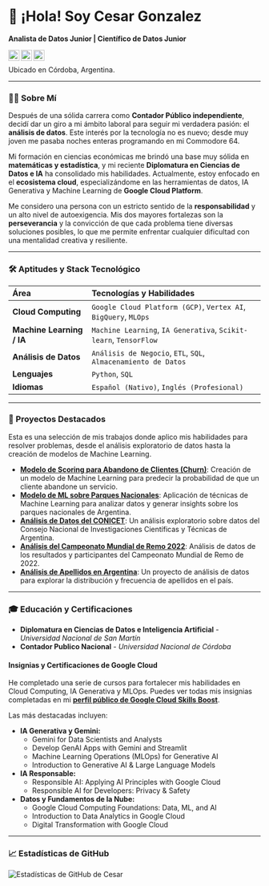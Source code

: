 # 👋 ¡Hola! Soy Cesar Gonzalez
**Analista de Datos Junior | Científico de Datos Junior**

<a href="https://www.linkedin.com/in/cesar-m-gonzalez">
  <img align="left" alt="LinkedIn de Cesar" width="22px" src="https://cdn.jsdelivr.net/npm/simple-icons@v3/icons/linkedin.svg" />
</a>
<a href="https://www.cloudskillsboost.google/public_profiles/8b04b72a-9e75-4f84-a30e-73246e5acd0e">
  <img align="left" alt="Perfil de Google Cloud Skills Boost" width="22px" src="https://cdn.jsdelivr.net/npm/simple-icons@v3/icons/googlecloud.svg" />
</a>
<a href="mailto:cesarmg77.data@gmail.com">
  <img align="left" alt="Email de Cesar" width="22px" src="https://cdn.jsdelivr.net/npm/simple-icons@v3/icons/gmail.svg" />
</a>
<br>

Ubicado en Córdoba, Argentina.

---

### 👨‍💻 Sobre Mí

Después de una sólida carrera como **Contador Público independiente**, decidí dar un giro a mi ámbito laboral para seguir mi verdadera pasión: el **análisis de datos**. Este interés por la tecnología no es nuevo; desde muy joven me pasaba noches enteras programando en mi Commodore 64.

Mi formación en ciencias económicas me brindó una base muy sólida en **matemáticas y estadística**, y mi reciente **Diplomatura en Ciencias de Datos e IA** ha consolidado mis habilidades. Actualmente, estoy enfocado en el **ecosistema cloud**, especializándome en las herramientas de datos, IA Generativa y Machine Learning de **Google Cloud Platform**.

Me considero una persona con un estricto sentido de la **responsabilidad** y un alto nivel de autoexigencia. Mis dos mayores fortalezas son la **perseverancia** y la convicción de que cada problema tiene diversas soluciones posibles, lo que me permite enfrentar cualquier dificultad con una mentalidad creativa y resiliente.

---

### 🛠️ Aptitudes y Stack Tecnológico

| Área | Tecnologías y Habilidades |
| :--- | :--- |
| **Cloud Computing** | `Google Cloud Platform (GCP)`, `Vertex AI`, `BigQuery`, `MLOps`|
| **Machine Learning / IA** | `Machine Learning`, `IA Generativa`, `Scikit-learn`, `TensorFlow` |
| **Análisis de Datos** | `Análisis de Negocio`, `ETL`, `SQL`, `Almacenamiento de Datos` |
| **Lenguajes** | `Python`, `SQL` |
| **Idiomas** | `Español (Nativo)`, `Inglés (Profesional)` |

---

### 🚀 Proyectos Destacados

Esta es una selección de mis trabajos donde aplico mis habilidades para resolver problemas, desde el análisis exploratorio de datos hasta la creación de modelos de Machine Learning.

* **[Modelo de Scoring para Abandono de Clientes (Churn)](https://github.com/Ra77Data/My-Portfolio/tree/main/ML-Scoring_Abandono)**: Creación de un modelo de Machine Learning para predecir la probabilidad de que un cliente abandone un servicio.
* **[Modelo de ML sobre Parques Nacionales](https://github.com/Ra77Data/My-Portfolio/tree/main/ML-Parques_Nac)**: Aplicación de técnicas de Machine Learning para analizar datos y generar insights sobre los parques nacionales de Argentina.
* **[Análisis de Datos del CONICET](https://github.com/Ra77Data/My-Portfolio/tree/main/CONICET)**: Un análisis exploratorio sobre datos del Consejo Nacional de Investigaciones Científicas y Técnicas de Argentina.
* **[Análisis del Campeonato Mundial de Remo 2022](https://github.com/Ra77Data/My-Portfolio/tree/main/DA-FWRC2022-Analisis)**: Análisis de datos de los resultados y participantes del Campeonato Mundial de Remo de 2022.
* **[Análisis de Apellidos en Argentina](https://github.com/Ra77Data/My-Portfolio/tree/main/DA-Analisis_Apellidos)**: Un proyecto de análisis de datos para explorar la distribución y frecuencia de apellidos en el país.

---

### 🎓 Educación y Certificaciones

* **Diplomatura en Ciencias de Datos e Inteligencia Artificial** - *Universidad Nacional de San Martín*
* **Contador Publico Nacional** - *Universidad Nacional de Córdoba*

#### Insignias y Certificaciones de Google Cloud

He completado una serie de cursos para fortalecer mis habilidades en Cloud Computing, IA Generativa y MLOps. Puedes ver todas mis insignias completadas en mi [**perfil público de Google Cloud Skills Boost**](https://www.cloudskillsboost.google/public_profiles/8b04b72a-9e75-4f84-a30e-73246e5acd0e).

Las más destacadas incluyen:

* **IA Generativa y Gemini:**
    * Gemini for Data Scientists and Analysts
    * Develop GenAI Apps with Gemini and Streamlit
    * Machine Learning Operations (MLOps) for Generative AI
    * Introduction to Generative AI & Large Language Models
* **IA Responsable:**
    * Responsible AI: Applying AI Principles with Google Cloud
    * Responsible AI for Developers: Privacy & Safety
* **Datos y Fundamentos de la Nube:**
    * Google Cloud Computing Foundations: Data, ML, and AI
    * Introduction to Data Analytics in Google Cloud
    * Digital Transformation with Google Cloud

---

### 📈 Estadísticas de GitHub

![Estadísticas de GitHub de Cesar](https://github-readme-stats.vercel.app/api?username=Ra77Data&show_icons=true&theme=radical&hide_border=true&count_private=true)
